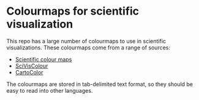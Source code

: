 # Colourmaps for scientific visualization
This repo has a large number of colourmaps to use in scientific visualizations. These colourmaps come from a range of sources:

 * [Scientific colour maps](https://zenodo.org/record/4153113#.X9ueU9ZyZhE)
 * [SciVisColour](https://sciviscolor.org/)
 * [CartoColor](https://carto.com/carto-colors/)

The colourmaps are stored in tab-delimited text format, so they should be easy to read into other languages.